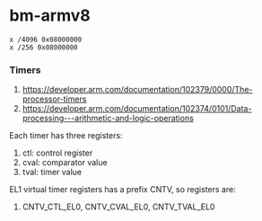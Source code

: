 # bm-armv8

```
x /4096 0x08000000
x /256 0x08000000
```

### Timers
1. https://developer.arm.com/documentation/102379/0000/The-processor-timers
2. https://developer.arm.com/documentation/102374/0101/Data-processing---arithmetic-and-logic-operations

Each timer has three registers:
1. ctl: control register
2. cval: comparator value
3. tval: timer value

EL1 virtual timer registers has a prefix CNTV, so registers are:
1. CNTV_CTL_EL0, CNTV_CVAL_EL0, CNTV_TVAL_EL0